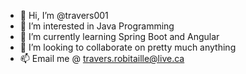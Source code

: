 - 👋 Hi, I’m @travers001
- 👀 I’m interested in Java Programming
- 🌱 I’m currently learning Spring Boot and Angular
- 💞️ I’m looking to collaborate on pretty much anything
- 📫 Email me @ travers.robitaille@live.ca

<!---
travers001/travers001 is a ✨ special ✨ repository because its `README.md` (this file) appears on your GitHub profile.
You can click the Preview link to take a look at your changes.
--->

